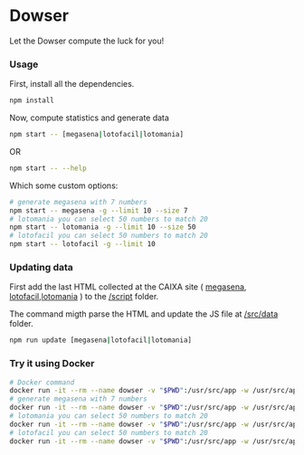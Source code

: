 # Dowser

Let the Dowser compute the luck for you!

### Usage

First, install all the dependencies.

```bash
npm install
```

Now, compute statistics and generate data

```bash
npm start -- [megasena|lotofacil|lotomania]
```
OR
```bash
npm start -- --help
```
Which some custom options:
```bash
# generate megasena with 7 numbers
npm start -- megasena -g --limit 10 --size 7
# lotomania you can select 50 numbers to match 20
npm start -- lotomania -g --limit 10 --size 50
# lotofacil you can select 50 numbers to match 20
npm start -- lotofacil -g --limit 10
```

### Updating data

First add the last HTML collected at the CAIXA site ( [megasena](http://loterias.caixa.gov.br/wps/portal/loterias/landing/megasena/), [lotofacil](http://loterias.caixa.gov.br/wps/portal/loterias/landing/lotofacil/),[lotomania](http://loterias.caixa.gov.br/wps/portal/loterias/landing/lotomania/) ) to the [/script](/script) folder.

The command migth parse the HTML and update the JS file at [/src/data](/src/data) folder.

```bash
npm run update [megasena|lotofacil|lotomania]
```

### Try it using Docker

```bash
# Docker command
docker run -it --rm --name dowser -v "$PWD":/usr/src/app -w /usr/src/app node:9-alpine ...
# generate megasena with 7 numbers
docker run -it --rm --name dowser -v "$PWD":/usr/src/app -w /usr/src/app node:9-alpine node . megasena -g --limit 10 --size 7
# lotomania you can select 50 numbers to match 20
docker run -it --rm --name dowser -v "$PWD":/usr/src/app -w /usr/src/app node:9-alpine node . lotomania -g --limit 10 --size 50
# lotofacil you can select 50 numbers to match 20
docker run -it --rm --name dowser -v "$PWD":/usr/src/app -w /usr/src/app node:9-alpine node . lotofacil -g --limit 10
```
